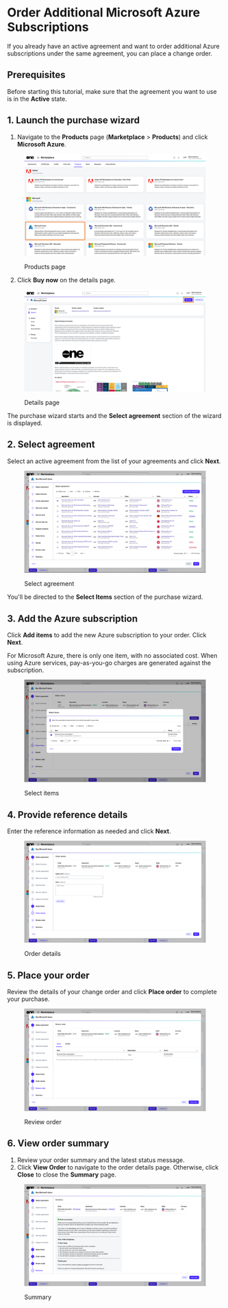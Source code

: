 # Order Additional Microsoft Azure Subscriptions

If you already have an active agreement and want to order additional Azure subscriptions under the same agreement, you can place a change order.&#x20;

## Prerequisites

Before starting this tutorial, make sure that the agreement you want to use is in the **Active** state.

## &#x31;**.** Launch the purchase wizard <a href="#id-1.-launch-the-purchase-wizard" id="id-1.-launch-the-purchase-wizard"></a>

1. Navigate to the **Products** page (**Marketplace** > **Products**) and click **Microsoft Azure**.

<figure><img src="../../../.gitbook/assets/Azure (1).png" alt=""><figcaption><p>Products page</p></figcaption></figure>

2. Click **Buy now** on the details page.

<figure><img src="../../../.gitbook/assets/AzureBuyNow.png" alt=""><figcaption><p>Details page</p></figcaption></figure>

The purchase wizard starts and the **Select agreement** section of the wizard is displayed.

## 2. Select agreement

Select an active agreement from the list of your agreements and click **Next**.&#x20;

<figure><img src="../../../.gitbook/assets/image (1031).png" alt=""><figcaption><p>Select agreement</p></figcaption></figure>

You'll be directed to the **Select Items** section of the purchase wizard.

## 3. Add the Azure subscription

Click **Add items** to add the new Azure subscription to your order. Click **Next**.&#x20;

For Microsoft Azure, there is only one item, with no associated cost. When using Azure services, pay-as-you-go charges are generated against the subscription.

<figure><img src="../../../.gitbook/assets/image (1032).png" alt=""><figcaption><p>Select items</p></figcaption></figure>

## 4. Provide reference details

Enter the reference information as needed and click **Next**.

<figure><img src="../../../.gitbook/assets/image (1033).png" alt=""><figcaption><p>Order details</p></figcaption></figure>

## 5. Place your order

Review the details of your change order and click **Place order** to complete your purchase.

<figure><img src="../../../.gitbook/assets/image (1034).png" alt=""><figcaption><p>Review order</p></figcaption></figure>

## 6. View order summary

1. Review your order summary and the latest status message.&#x20;
2. Click **View Order** to navigate to the order details page. Otherwise, click **Close** to close the **Summary** page.

<figure><img src="../../../.gitbook/assets/image (1035).png" alt=""><figcaption><p>Summary</p></figcaption></figure>
